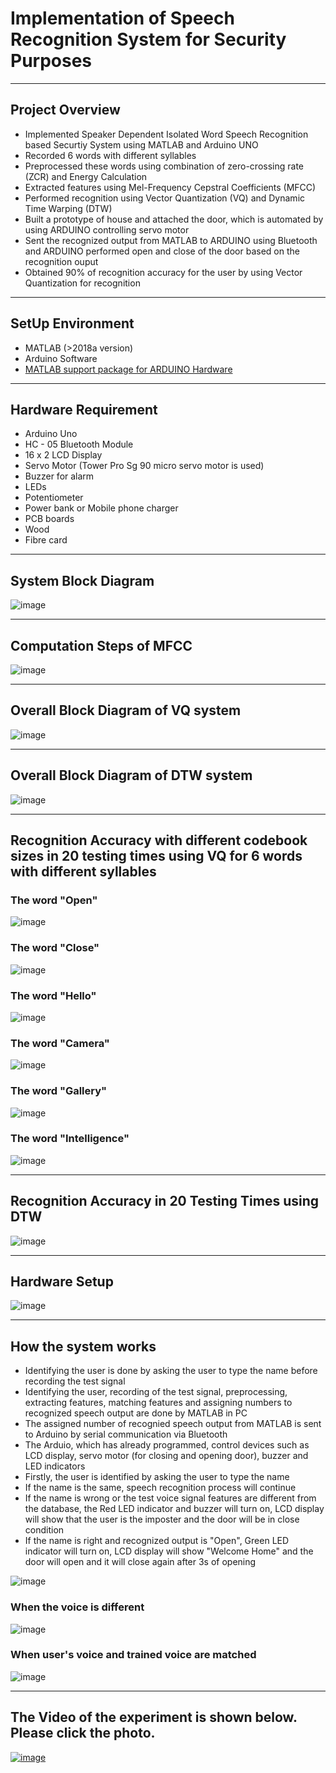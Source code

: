 # Implementation of Speech Recognition System for Security Purposes
_______________________________________________________________________________________________
## Project Overview
* Implemented Speaker Dependent Isolated Word Speech Recognition based Securtiy System using MATLAB and Arduino UNO
* Recorded  6 words  with different syllables  
* Preprocessed these words using combination of zero-crossing rate (ZCR) and Energy Calculation
* Extracted features using Mel-Frequency Cepstral Coefficients (MFCC)
* Performed recognition using Vector Quantization (VQ) and Dynamic Time Warping (DTW)
* Built a prototype of house and  attached the door, which is automated by using ARDUINO controlling servo motor
* Sent the recognized output from MATLAB to ARDUINO using Bluetooth and  ARDUINO performed open and close of the door based on the recognition ouput
* Obtained 90% of recognition accuracy for the user by using Vector Quantization for recognition
________________________________________________________________________________________________________
## SetUp Environment
* MATLAB (>2018a version)
* Arduino Software
* [MATLAB support package for ARDUINO Hardware](https://www.mathworks.com/matlabcentral/fileexchange/47522-matlab-support-package-for-arduino-hardware)
_____________________________________________________________________________________________________________
## Hardware Requirement
* Arduino Uno
* HC - 05 Bluetooth Module
* 16 x 2 LCD Display
* Servo Motor (Tower Pro Sg 90 micro servo motor is used)
* Buzzer for alarm
* LEDs
* Potentiometer
* Power bank or Mobile phone charger
* PCB boards
* Wood
* Fibre card
______________________________________________________________________________________________________________________________
## System Block Diagram
![image](https://user-images.githubusercontent.com/50255936/110486989-20914b80-8128-11eb-8649-c4db3941f43c.png)
__________________________________________________________________________________________________________________
## Computation Steps of MFCC
![image](https://user-images.githubusercontent.com/50255936/110488405-669adf00-8129-11eb-8dc7-04fc65e83329.png)
_____________________________________________________________________________________________________________________________
## Overall Block Diagram of VQ system
![image](https://user-images.githubusercontent.com/50255936/110487490-97c6df80-8128-11eb-8118-3561573ca4e3.png)
_____________________________________________________________________________________________________________________________
## Overall Block Diagram of DTW system
![image](https://user-images.githubusercontent.com/50255936/110487602-b200bd80-8128-11eb-827f-2303b6cc6686.png)
_______________________________________________________________________________________________________________________________
## Recognition Accuracy with different codebook sizes in 20 testing times using VQ for 6 words with different syllables
### The word "Open"
![image](https://user-images.githubusercontent.com/50255936/110489185-25ef9580-812a-11eb-977b-be46d39d5b34.png)

### The word "Close"
![image](https://user-images.githubusercontent.com/50255936/110489223-2ee06700-812a-11eb-91db-12f7d4acfd2b.png)

### The word "Hello"
![image](https://user-images.githubusercontent.com/50255936/110489302-3e5fb000-812a-11eb-9f54-f38b0649cbee.png)

### The word "Camera"
![image](https://user-images.githubusercontent.com/50255936/110489366-4d466280-812a-11eb-98ce-d2e1703c9452.png)

### The word "Gallery"
![image](https://user-images.githubusercontent.com/50255936/110489429-5c2d1500-812a-11eb-8971-26bf13a0ef82.png)

### The word "Intelligence"
![image](https://user-images.githubusercontent.com/50255936/110489513-6b13c780-812a-11eb-9e31-8cc06fd05904.png)
__________________________________________________________________________
## Recognition Accuracy in 20 Testing Times using DTW
![image](https://user-images.githubusercontent.com/50255936/110490317-250b3380-812b-11eb-9c98-4de67695d26c.png)
_____________________________________________________________________________________
## Hardware Setup
![image](https://user-images.githubusercontent.com/50255936/110490720-8fbc6f00-812b-11eb-842a-8dfb9cdf1b6e.png)
_____________________________________________________________________
## How the system works
* Identifying the user is done by asking the user to type the name before recording the test signal
* Identifying the user, recording of the test signal, preprocessing, extracting features, matching features and assigning numbers to recognized speech output are done by MATLAB in PC
* The assigned number of recognied speech output from MATLAB is sent to Arduino by serial communication via Bluetooth
* The Arduio, which has already programmed, control devices such as LCD display, servo motor (for closing and opening door), buzzer and LED indicators
* Firstly, the user is identified by asking the user to type the name
* If the name is the same, speech recognition process will continue
* If the name is wrong or the test voice signal features are different from the database, the Red LED indicator and buzzer will turn on, LCD display will show that the user is the imposter and the door will be in close condition
* If the name is right and recognized output is "Open", Green LED indicator will turn on, LCD display will show "Welcome Home" and the door will open and it will close again after 3s of opening

![image](https://user-images.githubusercontent.com/50255936/110492357-10c83600-812d-11eb-969a-0ddf4cb61dc0.png)

### When the voice is different
![image](https://user-images.githubusercontent.com/50255936/110493608-bd0a1c80-812d-11eb-982f-46928b4e6710.png)

### When user's voice and trained voice are matched
![image](https://user-images.githubusercontent.com/50255936/110492860-76b4bd80-812d-11eb-82a6-dce6f09cddeb.png)
_____________________________________________________________________

## The Video of the experiment is shown below. Please click the photo.

[![image](https://user-images.githubusercontent.com/50255936/110493067-82a07f80-812d-11eb-9b45-171ac2a00629.png)](https://user-images.githubusercontent.com/50255936/110493627-c2fffd80-812d-11eb-9d85-9dbcbe91c5ad.mp4)

